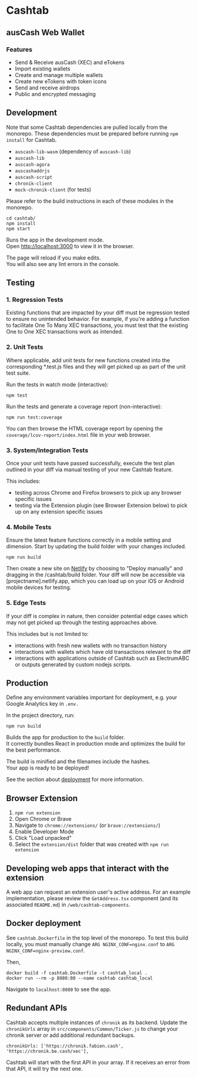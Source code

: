 # Cashtab

## ausCash Web Wallet

### Features

-   Send & Receive ausCash (XEC) and eTokens
-   Import existing wallets
-   Create and manage multiple wallets
-   Create new eTokens with token icons
-   Send and receive airdrops
-   Public and encrypted messaging

## Development

Note that some Cashtab dependencies are pulled locally from the monorepo. These dependencies must be prepared before running `npm install` for Cashtab.

-   `auscash-lib-wasm` (dependency of `auscash-lib`)
-   `auscash-lib`
-   `auscash-agora`
-   `auscashaddrjs`
-   `auscash-script`
-   `chronik-client`
-   `mock-chronik-client` (for tests)

Please refer to the build instructions in each of these modules in the monorepo.

```
cd cashtab/
npm install
npm start
```

Runs the app in the development mode.<br>
Open [http://localhost:3000](http://localhost:3000) to view it in the browser.

The page will reload if you make edits.<br>
You will also see any lint errors in the console.

## Testing

### 1. Regression Tests

Existing functions that are impacted by your diff must be regression tested to ensure no unintended behavior. For example, if you're adding a function to facilitate One To Many XEC transactions, you must test that the existing One to One XEC transactions work as intended.

### 2. Unit Tests

Where applicable, add unit tests for new functions created into the corresponding \*.test.js files and they will get picked up as part of the unit test suite.

Run the tests in watch mode (interactive):

```
npm test
```

Run the tests and generate a coverage report (non-interactive):

```
npm run test:coverage
```

You can then browse the HTML coverage report by opening the
`coverage/lcov-report/index.html` file in your web browser.

### 3. System/Integration Tests

Once your unit tests have passed successfully, execute the test plan outlined in your diff via manual testing of your new Cashtab feature.

This includes:

-   testing across Chrome and Firefox browsers to pick up any browser specific issues
-   testing via the Extension plugin (see Browser Extension below) to pick up on any extension specific issues

### 4. Mobile Tests

Ensure the latest feature functions correctly in a mobile setting and dimension.
Start by updating the build folder with your changes included.

```
npm run build
```

Then create a new site on [Netlify](https://www.netlify.com/) by choosing to "Deploy manually" and dragging in the /cashtab/build folder. Your diff will now be accessible via [projectname].netlify.app, which you can load up on your iOS or Android mobile devices for testing.

### 5. Edge Tests

If your diff is complex in nature, then consider potential edge cases which may not get picked up through the testing approaches above.

This includes but is not limited to:

-   interactions with fresh new wallets with no transaction history
-   interactions with wallets which have old transactions relevant to the diff
-   interactions with applications outside of Cashtab such as ElectrumABC or outputs generated by custom nodejs scripts.

## Production

Define any environment variables important for deployment, e.g. your Google Analytics key in `.env.`

In the project directory, run:

```
npm run build
```

Builds the app for production to the `build` folder.<br>
It correctly bundles React in production mode and optimizes the build for the best performance.

The build is minified and the filenames include the hashes.<br>
Your app is ready to be deployed!

See the section about [deployment](https://facebook.github.io/create-react-app/docs/deployment) for more information.

## Browser Extension

1. `npm run extension`
2. Open Chrome or Brave
3. Navigate to `chrome://extensions/` (or `brave://extensions/`)
4. Enable Developer Mode
5. Click "Load unpacked"
6. Select the `extension/dist` folder that was created with `npm run extension`

## Developing web apps that interact with the extension

A web app can request an extension user's active address. For an example implementation, please review the `GetAddress.tsx` component (and its associated `README.md`) in `/web/cashtab-components`.

## Docker deployment

See `cashtab.Dockerfile` in the top level of the monorepo. To test this build locally, you must manually change `ARG NGINX_CONF=nginx.conf` to `ARG NGINX_CONF=nginx-preview.conf`.

Then,

```
docker build -f cashtab.Dockerfile -t cashtab_local .
docker run --rm -p 8080:80 --name cashtab cashtab_local
```

Navigate to `localhost:8080` to see the app.

## Redundant APIs

Cashtab accepts multiple instances of `chronik` as its backend. Update the `chronikUrls` array in `src/components/Common/Ticker.js` to change your chronik server or add additional redundant backups.

```
chronikUrls: ['https://chronik.fabien.cash', 'https://chronik.be.cash/xec'],
```

Cashtab will start with the first API in your array. If it receives an error from that API, it will try the next one.
